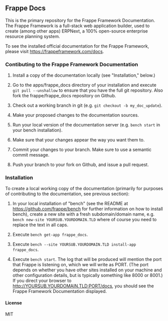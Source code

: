 ## Frappe Docs

This is the primary repository for the Frappe Framework Documentation. The
Frappe Framework is a full-stack web application builder, used to create
(among other apps) ERPNext, a 100% open-source enterprise resource planning
system.

To see the installed official documentation for the Frappe Framework, please
visit https://frappeframework.com/docs.

### Contibuting to the Frappe Framework Documentation

1. Install a copy of the documentation locally (see "Installation," below.)

2. Go to the apps/frappe_docs directory of your installation and execute `git pull --unshallow` to ensure that you have the full git repository. Also fork the frappe/frappe_docs repository on Github.

3. Check out a working branch in git (e.g. `git checkout -b my_doc_update`).

4. Make your proposed changes to the documentation sources.

5. Run your local version of the documentation server (e.g. `bench start` in your bench installation).

6. Make sure that your changes appear the way you want them to.

7. Commit your changes to your branch. Make sure to use a semantic commit message.

8. Push your branch to your fork on Github, and issue a pull request.

### Installation

To create a local working copy of the documentation (primarily for purposes of contributing to the documentation, see previous section):

1. In your local installation of "bench" (see the README at https://github.com/frappe/bench for further information on how to install bench), create a new site with a fresh subdomain/domain name, e.g. `bench new-site YOURSUB.YOURDOMAIN.TLD` where of course you need to replace the text in all caps.

2. Execute `bench get-app frappe_docs`.

3. Execute `bench --site YOURSUB.YOURDOMAIN.TLD install-app frappe_docs`.

4. Execute `bench start`. The log that will be produced will mention the port that Frappe is listening on, which we will write as PORT. (The port depends on whether you have other sites installed on your machine and other configuration details, but is typically something like 8000 or 8001.) If you direct your browser to http://YOURSUB.YOURDOMAIN.TLD:PORT/docs, you should see the Frappe Framework Documentation displayed.

#### License

MIT